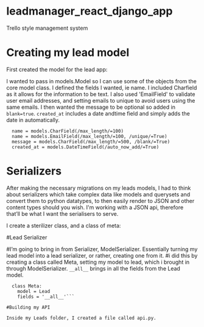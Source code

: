 # leadmanager_react_django_app
Trello style management system

# Creating my lead model 
First created the model for the lead app:

I wanted to pass in models.Model so I can use some of the objects from the core model class. I defined the fields I wanted, ie name. I included Charfield as it allows for the information to be text.
I also used 'EmailField' to validate user email addresses, and setting emails to unique to avoid users using the same emails. 
I then wanted the message to be optional so added in `blank=true`.
`created_at` includes a date andtime field and simply adds the date in automatically.

```/class/ _Lead_(/_models_/./_Model_/):
  name = models.CharField(/max_length/=100)
  name = models.EmailField(/max_length/=100, /unique/=True)
  message = models.CharField(/max_length/=500, /blank/=True)
  created_at = models.DateTimeField(/auto_now_add/=True)
``` 

# Serializers

After making the necessary migrations on my leads models, I had to think about serializers which take complex data like models and querysets and convert them to python datatypes, to then easily render to JSON and other content types should you wish. I'm working with a JSON api, therefore that’ll be what I want the serialisers to serve. 

I create a sterilizer class, and a class of meta: 

#Lead Serializer 

#I’m going to bring in from Serializer, ModelSerializer. Essentially turning my lead model into a lead serializer, or rather, creating one from it.
#i did this by creating a class called Meta, setting my model to lead, which i brought in through ModelSerializer. 
`__all__` brings in all the fields from the Lead model.

```class LeadSerializer(serializers.ModelSerializer):
  class Meta: 
    model = Lead
    fields = '__all__'```

#Building my API

Inside my Leads folder, I created a file called api.py.

